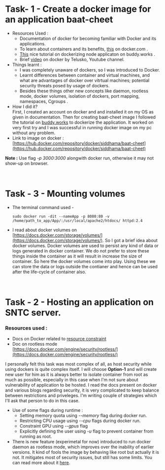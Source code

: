 # Task- 1 - Create  a docker image for an application baat-cheet

- Resources Used : 
  - Documentation of docker for becoming familiar with Docker and its applications.
  - To learn about containers and its benefits, [this](https://www.docker.com/resources/what-container) on docker.com .
  - [This](https://buddy.works/guides/how-dockerize-node-application) nice tutorial on dockerizing node applicaton on buddy.works .
  - Brief [video](https://www.youtube.com/watch?v=u-YWtdbpEhQ) on docker by Telusko, Youtube channel.
- Things learnt :
  - I was completely unaware of dockers, so I was introduced to Docker.
  - Learnt differences between container and virtual machines, and what are advantages of docker over vitrtual machines; potential security threats posed by usage of dockers.
  - Besides these things other new concepts like daemon, rootless mode, docker volumes, isolation of dockers, port mapping, namespaces, Cgroups .
- How I did it?<br>
  First, I created an account on docker and and installed it on my OS as given in documentation. Then for creating baat-cheet image I followed the tutorial on [buddy.works](https://buddy.works/guides/how-dockerize-node-application) to dockerize the application. It worked on very first try and I was successful in running docker image on my pc without any problem.
- Link to image on docker : [https://hub.docker.com/repository/docker/siddhama/baat-cheet](https://hub.docker.com/repository/docker/siddhama/baat-cheet)
  

**Note :** Use flag *-p 3000:3000* alongwith docker run, otherwise it may not show-up on browser.
<br><br><br>

# Task - 3 - Mounting volumes 
- The terminal command used -
  ```
  sudo docker run -dit --nameApp -p 8080:80 -v /home/path_to_app/App/:/usr/local/apache2/htdocs/ httpd:2.4  
  ```
- I read about docker volumes on [https://docs.docker.com/storage/volumes/](https://docs.docker.com/storage/volumes/). So I got a brief idea about docker volumes. Docker volumes are used to persist any kind of data or logs generated in docker container. We do not prefer to store these things inside the container as it will result in increase the size of container. So here the docker volumes come into play. Using these we can store the data or logs outside the contianer and hence can be used after the life-cycle of container also.
<br><br><br>

# Task - 2 - Hosting an application on SNTC server.
### Resources used : 
  - Docs on Docker related to [resource constraint](https://docs.docker.com/config/containers/resource_constraints/)
  - Doc on rootless mode [https://docs.docker.com/engine/security/rootless/](https://docs.docker.com/engine/security/rootless/)
  
I personally felt this task was most complex of all, as host security while using dockers is quite complex itself. I will choose **Option-1** and will create new user for him as it is always better to isolate container from root as much as possible, especially in this case when I'm not sure about vulnerability of application to be hosted. I read the docs present on docker and various blogs regarding security, it is very complicated to keep balance between restrictions and priveleges. I'm writing couple of strategies which I'll ask that person to do in this case.
- Use of some flags during runtime :
  - Setting memory quota using *--memory* flag during docker run.
  - Restricting CPU usage using *--cpu* flags during docker run.
  - Constraint GPU using *--gpus* flag
  - Explicitly defining the user using *-u* flag to prevent container from running as root.
- There is new feature (experimetal for now) introduced to run docker daemon as rootless mode, which improves over the inability of earlier versions. It kind of fools the image by behaving like root but actually it is not. It mitigates most of security issues, but still has some limits. You can read more about it [here](https://docs.docker.com/engine/security/rootless/).  